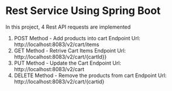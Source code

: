 # Rest Service Using Spring Boot
In this project, 4 Rest API requests are implemented 

1) POST Method - Add products into cart
   Endpoint Url: http://localhost:8083/v2/cart/items
2) GET Method - Retrive Cart Items
  Endpoint Url: http://localhost:8083/v2/cart/{cartId}}
3) PUT Method - Update the Cart
Endpoint Url:  http://localhost:8083/v2/cart
4) DELETE Method - Remove the products from cart
Endpoint Url: http://localhost:8083/v2/cart/{cartid}



 



